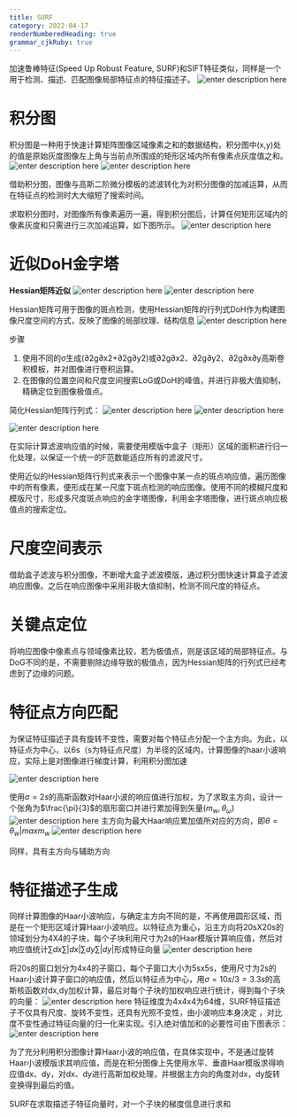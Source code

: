 ```yaml
---
title: SURF
category: 2022-04-17
renderNumberedHeading: true
grammar_cjkRuby: true
---
```



加速鲁棒特征(Speed Up Robust Feature, SURF)和SIFT特征类似，同样是一个用于检测、描述、匹配图像局部特征点的特征描述子。
![enter description here](./images/1650179648130.png)

# 积分图
积分图是一种用于快速计算矩阵图像区域像素之和的数据结构，积分图中(x,y)处的值是原始灰度图像左上角与当前点所围成的矩形区域内所有像素点灰度值之和。
![enter description here](./images/1650180091196.png)
![enter description here](./images/1650180098427.png)

借助积分图，图像与高斯二阶微分模板的滤波转化为对积分图像的加减运算，从而在特征点的检测时大大缩短了搜索时间。

求取积分图时，对图像所有像素遍历一遍，得到积分图后，计算任何矩形区域内的像素灰度和只需进行三次加减运算，如下图所示。
![enter description here](./images/1650180197970.png)
# 近似DoH金字塔

**Hessian矩阵近似**
![enter description here](./images/1650180611855.png)
![enter description here](./images/1650180635075.png)

Hessian矩阵可用于图像的斑点检测，使用Hessian矩阵的行列式DoH作为构建图像尺度空间的方式，反映了图像的局部纹理、结构信息
![enter description here](./images/1650180750230.png)

步骤
1. 使用不同的σ生成(∂2g∂x2+∂2g∂y2)或∂2g∂x2、∂2g∂y2、∂2g∂x∂y高斯卷积模板，并对图像进行卷积运算。
2. 在图像的位置空间和尺度空间搜索LoG或DoH的峰值，并进行非极大值抑制，精确定位到图像极值点。

简化Hessian矩阵行列式：
![enter description here](./images/1650181179571.png)
![enter description here](./images/1650181194933.png)

![enter description here](./images/1650181254164.png)

在实际计算滤波响应值的时候，需要使用模版中盒子（矩形）区域的面积进行归一化处理，以保证一个统一的F范数能适应所有的滤波尺寸。

使用近似的Hessian矩阵行列式来表示一个图像中某一点的斑点响应值，遍历图像中的所有像素，便形成在某一尺度下斑点检测的响应图像。使用不同的模糊尺度和模版尺寸，形成多尺度斑点响应的金字塔图像，利用金字塔图像，进行斑点响应极值点的搜索定位。

# 尺度空间表示
借助盒子滤波与积分图像，不断增大盒子滤波模版，通过积分图快速计算盒子滤波响应图像。之后在响应图像中采用非极大值抑制，检测不同尺度的特征点。

# 关键点定位
将响应图像中像素点与领域像素比较，若为极值点，则是该区域的局部特征点。与DoG不同的是，不需要剔除边缘导致的极值点，因为Hessian矩阵的行列式已经考虑到了边缘的问题。

# 特征点方向匹配
为保证特征描述子具有旋转不变性，需要对每个特征点分配一个主方向。为此，以特征点为中心，以6s（s为特征点尺度）为半径的区域内，计算图像的haar小波响应，实际上是对图像进行梯度计算，利用积分图加速

![enter description here](./images/1650184521693.png)

使用$\sigma=2s$的高斯函数对Haar小波的响应值进行加权，为了求取主方向，设计一个张角为$\frac{\pi}{3}$的扇形窗口并进行累加得到矢量$(m_{w},\theta_{\omega})$
![enter description here](./images/1650184727571.png)
主方向为最大Haar响应累加值所对应的方向，即$\theta=\theta_w|maxm_w$
![enter description here](./images/1650184781570.png)

同样，具有主方向与辅助方向

# 特征描述子生成
同样计算图像的Haar小波响应，与确定主方向不同的是，不再使用圆形区域，而是在一个矩形区域计算Haar小波响应。以特征点为重心，沿主方向将20sX20s的领域划分为4X4的子块，每个子块利用尺寸为2s的Haar模版计算响应值，然后对响应值统计$\sum{}dx$$\sum{}|dx|$$\sum{}dy$$\sum{}|dy|$形成特征向量
![enter description here](./images/1650185871948.png)

将20s的窗口划分为4x4的子窗口，每个子窗口大小为5sx5s，使用尺寸为2s的Haar小波计算子窗口的响应值，然后以特征点为中心，用$\sigma=10s/3=3.3s$的高斯核函数对dx,dy加权计算，最后对每个子块的加权响应进行统计，得到每个子块的向量：
![enter description here](./images/1650186042661.png)
特征维度为4x4x4为64维，SURF特征描述子不仅具有尺度、旋转不变性，还具有光照不变性，由小波响应本身决定 ，对比度不变性通过特征向量的归一化来实现。引入绝对值加和的必要性可由下图表示：
![enter description here](./images/1650192081952.png)

为了充分利用积分图像计算Haar小波的响应值，在具体实现中，不是通过旋转Haar小波模版求其响应值，而是在积分图像上先使用水平、垂直Haar模版求得响应值dx、dy，对dx、dy进行高斯加权处理，并根据主方向的角度对dx，dy旋转变换得到最后的值。

SURF在求取描述子特征向量时，对一个子块的梯度信息进行求和
